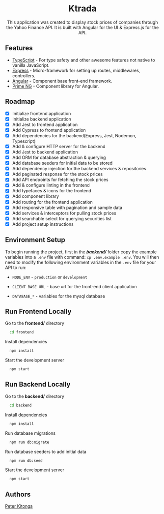 <div align="center">
<h1>Ktrada</h1>
<p>This application was created to display stock prices of companies through the Yahoo Finance API. It is built with Angular for the UI & Express.js for the API.</p>
</div>

## Features

- [TypeScript](https://www.typescriptlang.org/) - For type safety and other awesome features not native to vanilla JavaScript.
- [Express](https://expressjs.com/) - Micro-framework for setting up routes, middlewares, controllers.
- [Angular](https://angular.io/) - Component base front-end framework.
- [Prime NG](https://primeng.org/) - Component library for Angular.

## Roadmap

- [x] Initialize frontend application
- [x] Initialize backend application
- [x] Add Jest to frontend application
- [x] Add Cypress to frontend application
- [x] Add dependencies for the backend(Express, Jest, Nodemon, Typescript)
- [x] Add & configure HTTP server for the backend
- [x] Add Jest to backend application
- [x] Add ORM for database abstraction & querying
- [x] Add database seeders for initial data to be stored
- [x] Add dependency injection for the backend services & repositories
- [x] Add paginated response for the stock prices
- [x] Add API endpoints for fetching the stock prices
- [x] Add & configure linting in the frontend
- [x] Add typefaces & icons for the frontend
- [x] Add component library
- [x] Add routing for the frontend application
- [x] Add responsive table with pagination and sample data
- [x] Add services & interceptors for pulling stock prices
- [x] Add searchable select for querying securities list
- [x] Add project setup instructions

## Environment Setup

To begin running the project, first in the _**backend/**_ folder copy the example variables into a `.env` file with command: `cp .env.example .env`. You will then need to modify the following environment variables in the `.env` file for your API to run:

- `NODE_ENV` - `production` or `development`

- `CLIENT_BASE_URL` - base url for the front-end client application

- `DATABASE_*` - variables for the mysql database

## Run Frontend Locally

Go to the **frontend/** directory

```bash
  cd frontend
```

Install dependencies

```bash
  npm install
```

Start the development server

```bash
  npm start
```

## Run Backend Locally

Go to the **backend/** directory

```bash
  cd backend
```

Install dependencies

```bash
  npm install
```

Run database migrations

```bash
  npm run db:migrate
```

Run database seeders to add initial data

```bash
  npm run db:seed
```

Start the development server

```bash
  npm start
```

## Authors

[Peter Kitonga](https://www.github.com/peterkitonga)